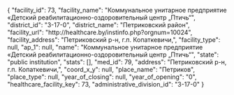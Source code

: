 {
    "facility_id": 73,
    "facility_name": "Коммунальное унитарное предприятие «Детский реабилитационно-оздоровительный центр „Птичь“",
    "district_id": "3-17-0",
    "district_name": "Петриковский район",
    "facility_url": "http:\/\/healthcare.by\/instinfo.php?orgnum=10024",
    "facility_address": "Петриковский р-н, г.п. Копаткевичи,",
    "facility_type": null,
    "ap_1": null,
    "name": "Коммунальное унитарное предприятие «Детский реабилитационно-оздоровительный центр „Птичь“",
    "state": "public institution",
    "stats": [],
    "med_id": 79,
    "address": "Петриковский р-н, г.п. Копаткевичи,",
    "coord_x_y": null,
    "place_name": "Петриков",
    "place_type": null,
    "year_of_closing": null,
    "year_of_opening": "0",
    "healthcare_facility_key": 73,
    "administrative_division_id": "3-17-0"
}